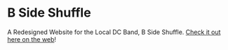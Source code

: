 # B Side Shuffle

A Redesigned Website for the Local DC Band, B Side Shuffle.
[Check it out here on the web](https://bsideshuffle.herokuapp.com)!